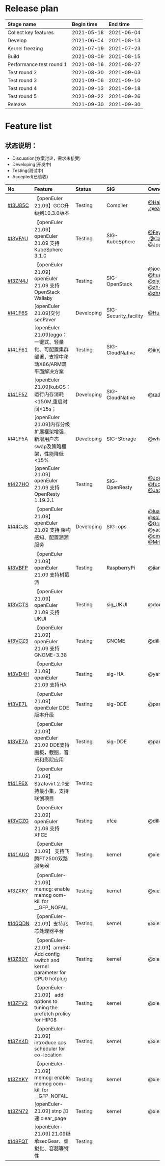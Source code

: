 # Release plan
|Stage name|Begin time|End time|
|:----------|:---------|:-------|
|Collect key features |2021-05-18|2021-06-04|
|Develop|2021-06-04|2021-08-13|
|Kernel freezing|2021-07-19|2021-07-23|
|Build|2021-08-09|2021-08-15|
|Performance test round 1|2021-08-16|2021-08-27|
|Test round 2|2021-08-30|2021-09-03|
|Test round 3|2021-09-06|2021-09-10|
|Test round 4|2021-09-13|2021-09-18|
|Test round 5|2021-09-22|2021-09-26|
|Release|2021-09-30|2021-09-30|

# Feature list
## 状态说明：

- Discussion(方案讨论，需求未接受)
- Developing(开发中)
- Testing(测试中)
- Accepted(已验收)

|No|Feature|Status|SIG|Owner|
|:----|:---|:---|:--|:----|
| [#I3U85C](https://gitee.com/openeuler/release-management/issues/I3U85C) | 【openEuler 21.09】GCC升级到10.3.0版本 | Testing| Compiler | [@Haijian.Zhang](https://gitee.com/open_euler/dashboard/members/haijianzhang) ,[@eastb233](https://gitee.com/open_euler/dashboard/members/eastb233) |
| [#I3VFAU](https://gitee.com/openeuler/release-management/issues/I3VFAU) | 【openEuler 21.09】openEuler 21.09 支持 KubeSphere 3.1.0 | Testing| SIG-KubeSphere | [@Feynman](https://gitee.com/feynmanzhou) ,[@Calvin](https://gitee.com/calvinyu), [@Joey](https://gitee.com/imjoey) |
| [#I3ZN4J](https://gitee.com/openeuler/release-management/issues/I3ZN4J) | 【openEuler 21.09】openEuler 21.09 支持 OpenStack Wallaby | Testing| SIG-OpenStack | [@joec88](https://gitee.com/joec88) [@huangtianhua](https://gitee.com/huangtianhua) [@xiyuanwang](@https://gitee.com/xiyuanwang)  [@zh-f](https://gitee.com/zh-f)  [@liksh](https://gitee.com/liksh) [@zhangy1317](https://gitee.com/zhangy1317) |
| [#I41F6S](https://gitee.com/openeuler/release-management/issues/I41F6S) | [openEuler 21.09]交付secPaver| Developing | SIG-Security_facility | [@HuaxinLuGitee](https://gitee.com/HuaxinLuGitee) |
| [#I41F61](https://gitee.com/openeuler/release-management/issues/I41F61) | [openEuler 21.09]eggo：一键式、轻量化、可配置集群部署，支撑中移动X86/ARM双平面解决方案| Testing| SIG-CloudNative | [@jingwoo](https://gitee.com/jingwoo) |
| [#I41F5Z](https://gitee.com/openeuler/release-management/issues/I41F5Z) | [openEuler 21.09]kubOS：运行内存消耗<150M,重启时间<15s；| Developing | SIG-CloudNative | [@radeon92](https://gitee.com/radeon92) |
| [#I41F5A](https://gitee.com/openeuler/release-management/issues/I41F5A) | [openEuler 21.09]内存分级扩展框架增强，新增用户态swap及策略框架，性能降低<15%| Developing | SIG-Storage  | [@whoisxxx](https://gitee.com/whoisxxx) |
| [#I427HO](https://gitee.com/openeuler/release-management/issues/I427HO) | [openEuler 21.09] openEuler 21.09 支持 OpenResty 1.19.3.1 | Testing | SIG-OpenResty | [@Joey](https://gitee.com/imjoey) [@fukiki](https://gitee.com/fukiki) [@fuchangjie](https://gitee.com/fu_changjie) [@Jacean](https://gitee.com/Jacean) |
| [#I44CJS](https://gitee.com/openeuler/release-management/issues/I44CJS) | 【openEuler 21.09】openEuler 21.09 支持 架构感知、配置溯源服务 | Developing | SIG-ops | [@luanjianhai](https://gitee.com/luanjianhai)   [@solarhu](https://gitee.com/solarhu)  [@Gongc](https://gitee.com/Gongchen)  [@yaqiangchen](https://gitee.com/yaqiangchen)   [@cmss_dx](https://gitee.com/cmss_dx) [@MrRlu](https://gitee.com/MrRlu) |
| [#I3VBFP](https://gitee.com/open_euler/dashboard?issue_id=I3VBFP) | 【openEuler 21.09】openEuler 21.09 支持树莓派| Testing|RaspberryPi|@jianminw|
| [#I3VCTS](https://gitee.com/open_euler/dashboard?issue_id=I3VCTS) | 【openEuler 21.09】openEuler 21.09 支持UKUI| Testing |sig_UKUI|@dou33|
| [#I3VCZ3](https://gitee.com/open_euler/dashboard?issue_id=I3VCZ3) | 【openEuler 21.09】openEuler 21.09 支持GNOME-3.38| Testing|GNOME|@dillon_chen|
| [#I3VD4H](https://gitee.com/open_euler/dashboard?issue_id=I3VD4H) | 【openEuler 21.09】openEuler 21.09 支持HA| Testing |sig-HA|@yangzhao_kl|
| [#I3VE7L](https://gitee.com/open_euler/dashboard?issue_id=I3VE7L) | 【openEuler 21.09】openEuler DDE版本升级| Testing |sig-DDE|@panchenbo|
| [#I3VE7A](https://gitee.com/open_euler/dashboard?issue_id=I3VE7A) | 【openEuler 21.09】openEuler 21.09 DDE支持画板，截图，音乐和影院应用| Testing |sig-DDE|@panchenbo|
| [#I41F6X](https://gitee.com/open_euler/dashboard?issue_id=I41F6X) | 【openEuler 21.09】Stratovirt 2.0支持最小集，支持联创项目|Testing|||
| [#I3VCZG](https://gitee.com/open_euler/dashboard?issue_id=I3VCZG) | 【openEuler 21.09】openEuler 21.09 支持XFCE|Testing|xfce|@dillon_chen|
| [#I41AUQ](https://gitee.com/open_euler/dashboard?issue_id=I41AUQ) | 【openEuler 21.09】 支持飞腾FT2500双路服务器|Testing|kernel|@xiexiuqi|
| [#I3ZXKY](https://gitee.com/open_euler/dashboard?issue_id=I3ZXKY) | 【openEuler-21.09】memcg: enable memcg oom-kill for __GFP_NOFAIL|Testing|kernel|@xiexiuqi|
| [#I40QDN](https://gitee.com/open_euler/dashboard?issue_id=I40QDN) | 【openEuler-21.09】支持兆芯处理器平台 |Testing|kernel|@xiexiuqi|
| [#I3Z80Y](https://gitee.com/open_euler/dashboard?issue_id=I3Z80Y) | 【openEuler-21.09】arm64: Add config switch and kernel parameter for CPU0 hotplug |Testing|kernel|@xiexiuqi|
| [#I3ZFV2](https://gitee.com/open_euler/dashboard?issue_id=I3ZFV2) | 【openEuler-21.09】 add options to tuning the prefetch prolicy for HIP08|Testing|kernel|@xiexiuqi|
| [#I3ZX4D](https://gitee.com/open_euler/dashboard?issue_id=I3ZX4D) | 【openEuler-21.09】introduce qos scheduler for co-location|Testing|kernel|@xiexiuqi|
| [#I3ZXKY](https://gitee.com/open_euler/dashboard?issue_id=I3ZXKY) | 【openEuler-21.09】memcg: enable memcg oom-kill for __GFP_NOFAIL|Testing|kernel|@xiexiuqi|
| [#I3ZN72](https://gitee.com/open_euler/dashboard?issue_id=I3ZN72) | [openEuler-21.09] stnp 加速 clear_page|Testing|kernel|@xiexiuqi|
| [#I48FQT](https://gitee.com/open_euler/dashboard?issue_id=I48FQT) | [openEuler-21.09] 21.09继承secGear、虚拟化、容器等特性|Testing|||